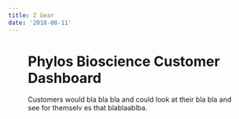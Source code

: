 ```yaml
---
title: Z Gear
date: '2018-08-11'
---
```


<script>
    import { page } from '$app/stores';
    const slug = $page.url.pathname;
    import Figure from '$lib/components/Figure.svelte'
</script>

<Figure imgUrl={`${slug}project-display.png`} altname="Images of a dashboard web site" caption="Z Gear web site layout" figClass="title"/>

# Phylos Bioscience Customer Dashboard

Customers would bla bla bla and could look at their bla bla and see for themselv es that blablaablba.
